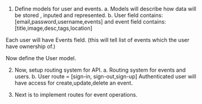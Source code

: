 1. Define models for user and events.
   a. Models will describe how data will be stored , inputed and represented.
   b. User field contains:
   [email,password,username,events]
   and event field contains:
   [title,image,desc,tags,location]

Each user will have Events field. (this will tell list of events which the user have ownership of.)

Now define the User model.

2. Now, setup routing system for API.
   a. Routing system for events and users.
   b. User route = [sign-in, sign-out,sign-up]
Authenticated user will have access for create,update,delete an event.

3. Next is to implement routes for event operations.